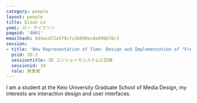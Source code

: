 ```yaml
---
category: people
layout: people
title: Dixon Lo
yomi: ロー デイクソン
pageid: '4061'
emailhash: 6d4acd72a579cfc2b099ec8e896678c3
session:
- title: 'New Representation of Time: Design and Implementation of "Free Time"'
  psid: 3D-3
  sessiontitle: 3D コンシューマシステムと応用
  sessionid: 3d
  role: 発表者
---
```

I am a student at the Keio University Graduate School of Media Design, my interests are interaction design and user interfaces. 